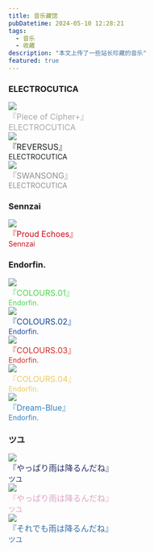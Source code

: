 ```yaml
---
title: 音乐藏馆
pubDatetime: 2024-05-10 12:28:21
tags: 
  - 音乐
  - 收藏
description: "本文上传了一些站长珍藏的音乐"
featured: true 
---
```

<div id="albums">
  <script>
    // 使用 sessionStorage 检查是否已经刷新过
    if (!sessionStorage.getItem('reloaded')) {
      sessionStorage.setItem('reloaded', 'true');
      window.location.reload();
    } else {
      sessionStorage.removeItem('reloaded');
    }
  </script>

  <div id="ELECTROCUTICA">
    <h3>
      ELECTROCUTICA
    </h3>
  </div>

  <div class="cd">
    <a href="/music/Piece-of-Cipher/index.html">
      <div class="info">
        <div class="circle">
          <img class="avatar" src="/images/Piece-of-Cipher+.png"><img>
        </div>
      </div>
    </a>
    <div class="content">
      <div class="name"><font color="#A7A7A7" size="3">『Piece of Cipher+』</font></div>
      <div class="description"><font color="#A7A7A7" size="3">ELECTROCUTICA</font></div>
    </div>
  </div>
  <div class="cd">
    <a href="/music/REVERSUS/index.html">
      <div class="info">
        <div class="circle">
          <img class="avatar" src="/images/REVERSUS.jpg"><img>
        </div>
      </div>
    </a>
    <div class="content">
      <div class="name"><font color="#1C211D" size="3">『REVERSUS』</font></div>
      <div class="description"><font color="#1C211D">ELECTROCUTICA</font></div>
    </div>
  </div>
  <div class="cd">
    <a href="/music/SWANSONG/index.html">
      <div class="info">
        <div class="circle">
          <img class="avatar" src="/images/SWANSONG.jpg"><img>
        </div>
      </div>
    </a>
    <div class="content">
      <div class="name"><font color="#948D91" size="3">『SWANSONG』</font></div>
      <div class="description"><font color="#948D91">ELECTROCUTICA</font></div>
    </div>
  </div>


  <div id="Sennzai">
    <h3>
      Sennzai
    </h3>
  </div>

  <div class="cd">
    <a href="/music/Proud-Echoes/index.html">
      <div class="info">
        <div class="circle">
          <img class="avatar" src="/images/Proud-Echoes.jpg"><img>
        </div>
      </div>
    </a>
    <div class="content">
      <div class="name"><font color="#d1061b" size="3">『Proud Echoes』</font></div>
      <div class="description"><font color="#d1061b">Sennzai</font></div>
    </div>
  </div>


  <div id="Endorfin.">
    <h3>
      Endorfin.
    </h3>
  </div>

  <div class="cd">
    <a href="/music/COLOURS-01/index.html">
      <div class="info">
        <div class="circle">
          <img class="avatar" src="/images/COLOURS.01.jpg"><img>
        </div>
      </div>
    </a>
    <div class="content">
      <div class="name"><font color="#47d649"  size="3">『COLOURS.01』</font></div>
      <div class="description"><font color="#47d649">Endorfin.</font></div>
    </div>
  </div>
  <div class="cd">
    <a href="/music/COLOURS-02/index.html">
      <div class="info">
        <div class="circle">
          <img class="avatar" src="/images/COLOURS.02.jpg"><img>
        </div>
      </div>
    </a>
    <div class="content">
      <div class="name"><font color="#1A469C" size="3">『COLOURS.02』</font></div>
      <div class="description"><font color="#1A469C">Endorfin.</font></div>
    </div>
  </div>
  <div class="cd">
    <a href="/music/COLOURS-03/index.html">
      <div class="info">
        <div class="circle">
          <img class="avatar" src="/images/COLOURS.03.jpg"><img>
        </div>
      </div>
    </a>
    <div class="content">
      <div class="name"><font color="#D02B27" size="3">『COLOURS.03』</font></div>
      <div class="description"><font color="#D02B27">Endorfin.</font></div>
    </div>
  </div>
  <div class="cd">
    <a href="/music/COLOURS-04/index.html">
      <div class="info">
        <div class="circle">
          <img class="avatar" src="/images/COLOURS.04.jpg"><img>
        </div>
      </div>
    </a>
    <div class="content">
      <div class="name"><font color="#EDC95E" size="3">『COLOURS.04』</font></div>
      <div class="description"><font color="#EDC95E">Endorfin.</font></div>
    </div>
  </div>
    <div class="cd">
    <a href="/music/Dream-Blue/index.html">
      <div class="info">
        <div class="circle">
          <img class="avatar" src="/images/Dream-Blue.jpg"><img>
        </div>
      </div>
    </a>
    <div class="content">
      <div class="name"><font color="#2F82C4" size="3">『Dream-Blue』</font></div>
      <div class="description"><font color="#2F82C4">Endorfin.</font></div>
    </div>
  </div>


  <div id="ツユ">
    <h3>
      ツユ
    </h3>
  </div>

  <div class="cd">
    <a href="/music/やっぱり雨は降るんだね/index.html">
      <div class="info">
        <div class="circle">
          <img class="avatar" src="/images/やっぱり雨は降るんだね.jpg"><img>
        </div>
      </div>
    </a>
    <div class="content">
      <div class="name"><font color="#242D62" size="3">『やっぱり雨は降るんだね』</font></div>
      <div class="description"><font color="#242D62">ツユ</font></div>
    </div>
  </div>
  <div class="cd">
    <a href="/music/アンダーメンタリティ/index.html">
      <div class="info">
        <div class="circle">
          <img class="avatar" src="/images/アンダーメンタリティ.jpg"><img>
        </div>
      </div>
    </a>
    <div class="content">
      <div class="name"><font color="#DCA4C1" size="3">『やっぱり雨は降るんだね』</font></div>
      <div class="description"><font color="#DCA4C1">ツユ</font></div>
    </div>
  </div>
  <div class="cd">
    <a href="/music/それでも雨は降るんだね/index.html">
      <div class="info">
        <div class="circle">
          <img class="avatar" src="/images/それでも雨は降るんだね.jpg"><img>
        </div>
      </div>
    </a>
    <div class="content">
      <div class="name"><font color="#326EAA" size="3">『それでも雨は降るんだね』</font></div>
      <div class="description"><font color="#326EAA">ツユ</font></div>
    </div>
  </div>
